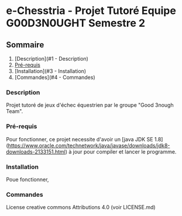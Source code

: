 # e-Chesstria - Projet Tutoré Equipe G00D3N0UGHT Semestre 2

## Sommaire

1. [Description](#1 - Description)
2. [Pré-requis](#)
3. [Installation](#3 - Installation)
3. [Commandes](#4 - Commandes)

### Description

Projet tutoré de jeux d'échec équestrien par le groupe "Good 3nough Team".

### Pré-requis

Pour fonctionner, ce projet necessite d'avoir un [java JDK SE 1.8] (https://www.oracle.com/technetwork/java/javase/downloads/jdk8-downloads-2133151.html) à jour pour compiler et lancer le programme.

### Installation

Poue fonctionner, 


### Commandes


License creative commons Attributions 4.0 (voir LICENSE.md)